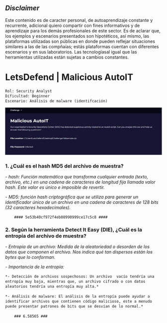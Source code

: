 ## *Disclaimer*

Este contenido es de caracter personal, de autoaprendizaje constante y recurrente, adicional quiero compartir con fines informativos y de aprendizaje para los demás profesionales de este sector. Es de aclarar que, los ejemplos y escenarios presentados son hipotéticos, así mismo, las plataformas utilizadas son públicas en donde pueden reflejar situaciones similares a las de las compñaías; estás plataformas cuentan con diferentes escenarios y en sus laboratorios. Las tecnologíasal igual que las herramientas utilizadas están sujetas a cambios constantes.

# LetsDefend | Malicious AutoIT

    Rol: Security Analyst
    Dificultad: Beginner
    Escenario: Análisis de malware (identifcación)

![image](https://github.com/jccerquera/LetsDef-Beg_MaliciousAutoIT/blob/main/img/Malicious-AutoIT.JPG "Lets Defend - Malicious AutoIT")


### 1. ¿Cuál es el hash MD5 del archivo de muestra? ###
	
*- hash: Función matemática que transforma cualquier entrada (texto, archivo, etc.) en una cadena de caracteres de longitud fija llamada valor hash. Este valor es único e imposible de revertir.*
	
*- MD5: función hash criptográfica que se utiliza para generar un identificador único de un archivo en una cadena de caracteres de 128 bits (32 caracteres hexadecimales).*
	
	    #### 5e53b40cf972f4eb08990999ce17c5c8 ####
	
	
### 2. Según la herramienta Detect It Easy (DIE), ¿Cuál es la entropía del archivo de muestra? ###
	
*- Entropía de un archivo: Medida de la aleatoriedad o desorden de los datos que componen el archivo. Nos indica qué tan dispersos están los bytes que lo conforman.*
	
*- Importancia de la entropía:*

	*- Detección de archivos sospechosos: Un archivo  vacío tendría una entropía muy baja, mientras que, un archivo cifrado o con datos aleatorios tendría una entropía muy alta.*
 
	*- Análisis de malware: El análisis de la entropía puede ayudar a identificar archivos que contienen código malicioso, este a menudo puede presentar patrones de bits que se desvían de lo normal.*
   
		### 6.58565 ###

